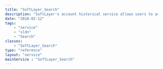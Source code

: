 ```yaml
---
title: "SoftLayer_Search"
description: "SoftLayer's account historical service allows users to access a broad overview of devices for that account and historical details concerning the overall function and performance of the devices on that account "
date: "2018-02-12"
tags:
    - "service"
    - "sldn"
    - "Search"
classes:
    - "SoftLayer_Search"
type: "reference"
layout: "service"
mainService : "SoftLayer_Search"
---
```

